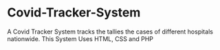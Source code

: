 # Covid-Tracker-System
A Covid Tracker System tracks the tallies the cases of different hospitals nationwide. This System Uses HTML, CSS  and PHP
